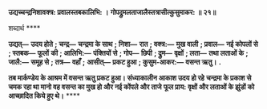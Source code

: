 **उद्यच्चन्द्रनिशावक्त्र: प्रवालस्तबकालिभि: ।** **गोपद्रुमलताजालैस्तत्रासीत्कुसुमाकर: ॥ २१॥** 

शब्दार्थ **** 

**उद्यत्—** **उदय होते** **; चन्द्र—** **चन्द्रमा के साथ** **; निशा—** **रात** **; वक्त्र:—** **मुख वाली** **; प्रवाल—** **नई कोपलों से** **; स्तबक—** **फूलों** **की** **; आलिभि:—** **पंक्तियों से** **; गोप—** **छिपी** **; द्रुम—** **वृक्षों** **; लता—** **तथा लताओं के** **; जालै:—** **समूह से** **; तत्र—** **वहाँ** **;** **आसीत्—** **प्रकट हुआ** **; कुसुम-आकर:—** **वसन्त ऋतु।** **.** 

**तब मार्कण्डेय के आश्रम में वसन्त ऋतु प्रकट हुआ। संध्याकालीन आकाश उदय हो रहे** **चन्द्रमा के प्रकाश से चमक रहा था मानो वह वसन्त का मुख हो और नई कोंपले और ताजे** **फूल प्राय: वृक्षों और लताओं के झुंडों को आच्छादित किये हुए थे।** **** 